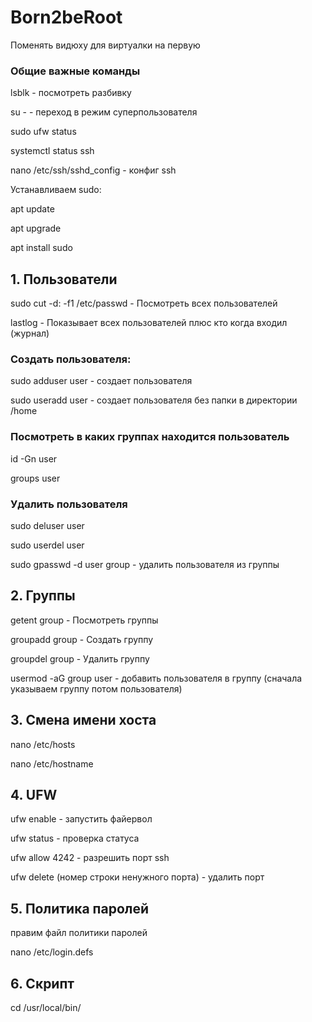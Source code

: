 # Born2beRoot
Поменять видюху для виртуалки на первую
### Общие важные команды
lsblk - посмотреть разбивку

su - - переход в режим суперпользователя

sudo ufw status

systemctl status ssh

nano /etc/ssh/sshd_config - конфиг ssh

Устанавливаем sudo:

apt update

apt upgrade

apt install sudo

## 1. Пользователи
sudo cut -d: -f1 /etc/passwd - Посмотреть всех пользователей

lastlog - Показывает всех пользователей плюс кто когда входил (журнал)

### Создать пользователя:

sudo adduser user - создает пользователя
  
sudo useradd user - создает пользователя без папки в директории /home

### Посмотреть в каких группах находится пользователь
  
id -Gn user
	
groups user 
  
### Удалить пользователя
  
sudo deluser user
  
sudo userdel user
  
sudo gpasswd -d user group - удалить пользователя из группы
  
## 2. Группы
	
getent group - Посмотреть группы
	
groupadd group - Создать группу
	
groupdel group - Удалить группу
	
usermod -aG group user - добавить пользователя в группу (сначала указываем группу потом пользователя)
	
## 3. Смена имени хоста
nano /etc/hosts

nano /etc/hostname

## 4. UFW

ufw enable - запустить файервол

ufw status - проверка статуса

ufw allow 4242 - разрешить порт ssh

ufw delete (номер строки ненужного порта) - удалить порт

## 5. Политика паролей

правим файл политики паролей

nano /etc/login.defs

## 6. Скрипт

cd /usr/local/bin/
